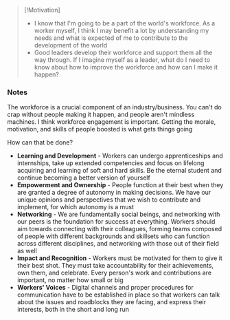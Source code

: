 >[!Motivation]
>- I know that I'm going to be a part of the world's workforce. As a worker myself, I think I may benefit a lot by understanding my needs and what is expected of me to contribute to the development of the world
>- Good leaders develop their workforce and support them all the way through. If I imagine myself as a leader, what do I need to know about how to improve the workforce and how can I make it happen?
### Notes
The workforce is a crucial component of an industry/business. You can't do crap without people making it happen, and people aren't mindless machines. I think workforce engagement is important. Getting the morale, motivation, and skills of people boosted is what gets things going

How can that be done?
- **Learning and Development** - Workers can undergo apprenticeships and internships, take up extended competencies and focus on lifelong acquiring and learning of soft and hard skills. Be the eternal student and continue becoming a better version of yourself
- **Empowerment and Ownership** - People function at their best when they are granted a degree of autonomy in making decisions. We have our unique opinions and perspectives that we wish to contribute and implement, for which autonomy is a must
- **Networking** - We are fundamentally social beings, and networking with our peers is the foundation for success at everything. Workers should aim towards connecting with their colleagues, forming teams composed of people with different backgrounds and skillsets who can function across different disciplines, and networking with those out of their field as well
- **Impact and Recognition** - Workers must be motivated for them to give it their best shot. They must take accountability for their achievements, own them, and celebrate. Every person's work and contributions are important, no matter how small or big
- **Workers' Voices** - Digital channels and proper procedures for communication have to be established in place so that workers can talk about the issues and roadblocks they are facing, and express their interests, both in the short and long run

